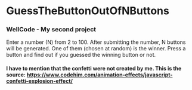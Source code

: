 # GuessTheButtonOutOfNButtons
### WellCode - My second project
Enter a number (N) from 2 to 100. After submitting the number, N buttons will be generated. One of them (chosen at random) is the winner. Press a button and find out if you guessed the winning button or not.
#### I have to mention that the confetti were not created by me. This is the source: https://www.codehim.com/animation-effects/javascript-confetti-explosion-effect/

